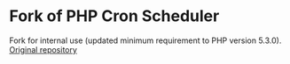 Fork of PHP Cron Scheduler
==

Fork for internal use (updated minimum requirement to PHP version 5.3.0).
[Original repository](https://github.com/peppeocchi/php-cron-scheduler)